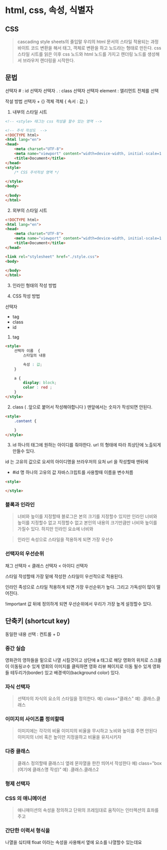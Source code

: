 # html, css, 속성, 식별자

## CSS
> cascading style sheets의 줄입말
> 우리의 html 문서의 스타일 적용되는 과정
>바이트 코드 변환을 해서 태그, 객체로 변환을 하고 노드라는 형태로 만든다.
> css 스타일 시트를 읽은 이후 css 노드와  html 노드를 가지고 렌더링 노드를
생성해서 브라우저 렌더링을 시작한다.

## 문법

선택자 # : id 선택자 
선택자 . : class 선택자 
선택자 element : 엘리먼트 전체를 선택 

작설 방법
선택자 + {} 객체
객체 {
    속서 : 값; 
}

1. 내부의 스타일 시트
``` html
<!-- <style> 태그는 css 작성을 할수 있는 영역 -->

<!-- 주석 작성도  -->
<!DOCTYPE html>
<html lang="en">
<head>
    <meta charset="UTF-8">
    <meta name="viewport" content="width=device-width, initial-scale=1.0">
    <title>Document</title>
</head>
<style>
    /* CSS 주석작성 영역 */
    
</style>
<body>
    
</body>
</html>
```

2. 외부의 스타일 시트

``` html
<!DOCTYPE html>
<html lang="en">
<head>
    <meta charset="UTF-8">
    <meta name="viewport" content="width=device-width, initial-scale=1.0">
    <title>Document</title>
</head>

<link rel="stylesheet" href="./style.css">
<body>
    
</body>
</html>
```

3. 인라인 형태의 작성 방법




4. CSS 작성 방법

선택자

- tag
- class
- id

1. tag
```html
<style>
    선택자 이름  {
        스타일의 내용

        속성 : 값;
    }

    a {
        display: block;
        color : red ;
    }
</style>
```

2. class ( .앞으로 붙어서 작성해야합니다 )
맨앞에서는 숫자가 작성되면 안된다.

```html
<style>
    .content {

    }
</style>
```


3. id
하나의 태그에 원하는 아이디를 줘야한다.
url 의 형태에 따라 최상단에 노출되게 만들수 있다.

id 는 고유의 값으로 요셔의 아이디명을 브라우저의 요처 url 을 작성할때 맨뒤에 
-  #id 명
하나의 고유의 값 자바스크립트를 사용할때 이름을 변수처름

```html
<style>

</style>

```

### 블록과 인라인 

> 너비와 높이를 지정할때 블로그은 본의 크기를 지정할수 있지만 인라인 너비와 높이를 지정할수 없고 지정할수 없고 본인의 내용의 크기만큼만 너비와 높이를 가질수 있다. 하지만 인라인 요쇼에 
너비와


> 인라인 속성으로 스타일을 적용하게 되면 가장 우선수




### 선택자의 우선순위 

채그 선택자 < 클래스 선택자 < 아이디 선택자 

스타일 작성할때 가장 밑에 작성한 스타일이 우선적으로 적용된다.

인라인 족성으로 스타일 적용하게 되면 가장 우선순위가 높다. 그리고 가독성이 많이 떨어진다.

!important 값 뒤에 정의하게 되면 우선순위에서 우리가 가장 높게 설정할수 있다.


## 단축키 (shortcut key)

동일한 내용 선택 : 컨트롤 + D

### 중간 실습
영화관의 영하들을 밑으로 나열 시킬것이고 상단에  a 태그로 해당 영화의 위치로 스크롤이 이동됭ㄹ수 있게 
영회의 이미지를 클릭하면 영화 리뷰 페이지로 이동 될수 있게
영화들 테두리가(border) 있고 배경색이(background color) 있다.


### 자식 선택자
> 선택자의 자식의 요소의 스타일을 정의한다.
> 예) class="클래스"
> 예) .클래스.클래스

### 이미지의 사이즈를 정의할때
> 이미지에는 각각의 비율
>이미지의 비율을 무시하고 노비와 높이를 주면 안된다
>이미지의 너비 혹은 높이만 지정을하고 비율을 유지시키자

### 다증 클래스

> 클래스 정의할때 클래스늬 옆레 문자열을 한칸 띄어서 작성한다
> 예) class="box (여기에 클래스명 작성)"
> 예) .클래스.클래스2

### 형제 선택자 
>


### CSS 의 애니메이션
> 애니매이션의 속성을 정의하고 단위의 프레임대로 움직이는 인터렉션의 효좌를 주고 


### 간단한 이력서 형식을 
나열을 싴티때
float 이라는 속성을 사용해서 옆에 요소를 나열할수 있는데요

